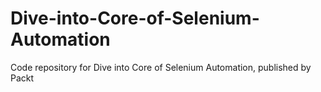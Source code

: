 # Dive-into-Core-of-Selenium-Automation
Code repository for Dive into Core of Selenium Automation, published by Packt
